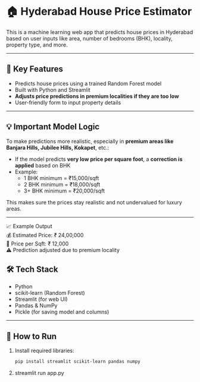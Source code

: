 # 🏠 Hyderabad House Price Estimator

This is a machine learning web app that predicts house prices in Hyderabad based on user inputs like area, number of bedrooms (BHK), locality, property type, and more.

---

## 📌 Key Features

- Predicts house prices using a trained Random Forest model
- Built with Python and Streamlit
- **Adjusts price predictions in premium localities if they are too low**
- User-friendly form to input property details

---

## 💡 Important Model Logic

To make predictions more realistic, especially in **premium areas like Banjara Hills, Jubilee Hills, Kokapet**, etc.:

- If the model predicts **very low price per square foot**, a **correction is applied** based on BHK
- Example:
  - 1 BHK minimum = ₹15,000/sqft  
  - 2 BHK minimum = ₹18,000/sqft  
  - 3+ BHK minimum = ₹20,000/sqft  

This makes sure the prices stay realistic and not undervalued for luxury areas.

---

📈 Example Output  
💰 Estimated Price: ₹ 24,00,000  
📏 Price per Sqft: ₹ 12,000  
⚠️ Prediction adjusted due to premium locality  

## 🛠 Tech Stack

- Python
- scikit-learn (Random Forest)
- Streamlit (for web UI)
- Pandas & NumPy
- Pickle (for saving model and columns)

---

## 🚀 How to Run

1. Install required libraries:
   ```bash
   pip install streamlit scikit-learn pandas numpy
2. streamlit run app.py